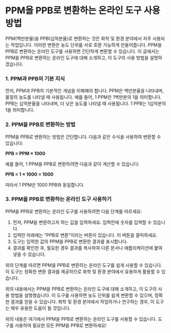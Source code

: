 PPM을 PPB로 변환하는 온라인 도구 사용 방법
===========================

PPM(백만분율)을 PPB(십억분율)로 변환하는 것은 화학 및 환경 분야에서 자주 사용되는 작업입니다. 이러한 변환은 농도 단위를 서로 호환 가능하게 만들어줍니다. PPM을 PPB로 변환하는 온라인 도구를 사용하면 간단하게 변환할 수 있습니다. 이 글에서는 PPM을 PPB로 변환하는 온라인 도구에 대해 소개하고, 이 도구의 사용 방법을 설명하겠습니다.

### 1. PPM과 PPB의 기본 지식

먼저, PPM과 PPB의 기본적인 개념을 이해해야 합니다. PPM은 백만분율을 나타내며, 물질의 농도를 나타낼 때 사용됩니다. 예를 들어, 1 PPM은 1백만분의 1을 의미합니다. PPB는 십억분율을 나타내며, 더 낮은 농도를 나타낼 때 사용됩니다. 1 PPB는 1십억분의 1을 의미합니다.

### 2. PPM을 PPB로 변환하는 방법

PPM을 PPB로 변환하는 방법은 간단합니다. 다음과 같은 수식을 사용하여 변환할 수 있습니다:

**PPB = PPM × 1000**

예를 들어, 1 PPM을 PPB로 변환하려면 다음과 같이 계산할 수 있습니다:

**PPB = 1 × 1000 = 1000**

따라서 1 PPM은 1000 PPB와 동일합니다.

### 3. PPM을 PPB로 변환하는 온라인 도구 사용하기

PPM을 PPB로 변환하는 온라인 도구를 사용하려면 다음 단계를 따르세요:

1. 먼저, PPM을 변환하고자 하는 값을 입력하세요. 입력란에 숫자를 입력할 수 있습니다.
2. 입력란 아래에는 "PPB로 변환"이라는 버튼이 있습니다. 이 버튼을 클릭하세요.
3. 도구는 입력한 값의 PPM을 PPB로 변환한 결과를 표시합니다.
4. 결과를 확인한 후, 필요한 경우 결과를 복사하여 다른 문서나 애플리케이션에 붙여넣을 수 있습니다.

위의 단계를 따르면 PPM을 PPB로 변환하는 온라인 도구를 쉽게 사용할 수 있습니다. 이 도구는 정확한 변환 결과를 제공하므로 화학 및 환경 분야에서 유용하게 활용할 수 있습니다.

위의 내용에서는 PPM을 PPB로 변환하는 온라인 도구에 대해 소개하고, 이 도구의 사용 방법을 설명했습니다. 이 도구를 사용하면 농도 단위를 쉽게 변환할 수 있으며, 정확한 결과를 얻을 수 있습니다. 화학 및 환경 분야에서 작업하거나 연구하는 경우, 이 도구는 매우 유용한 도움이 될 것입니다.

위의 내용은 여기에서 PPM을 PPB로 변환하는 온라인 도구를 사용할 수 있습니다. 도구를 사용하여 필요한 모든 PPM을 PPB로 변환하세요!